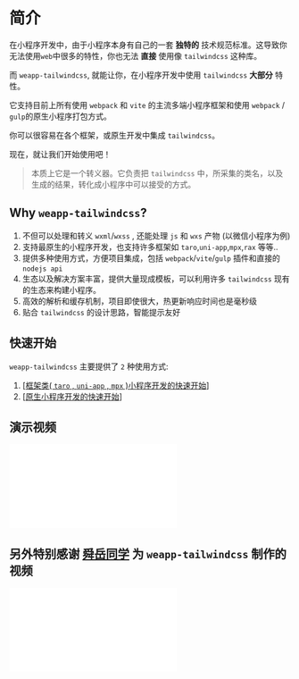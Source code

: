 # 简介

<!-- :::tip
自从 `2.3.3` 版本开始，我发布了一个额外的包叫 [`weapp-tailwindcss`](https://www.npmjs.com/package/weapp-tailwindcss),它和 [`weapp-tailwindcss-webpack-plugin`](https://www.npmjs.com/package/weapp-tailwindcss-webpack-plugin) 代码版本完全一致，且保持发布版本的同步。以后可以都去安装那个包(当然安装现在这个包也行)。为什么要这么做的原因，主要是因为 `weapp-tailwindcss-webpack-plugin` 这个名字，已经不适合现在这种，多插件并存的状态了，为了以后的发展改个名字。
::: -->

在小程序开发中，由于小程序本身有自己的一套 **独特的** 技术规范标准。这导致你无法使用`web`中很多的特性，你也无法 **直接** 使用像 `tailwindcss` 这种库。

而 `weapp-tailwindcss`, 就能让你，在小程序开发中使用 `tailwindcss` **大部分** 特性。

它支持目前上所有使用 `webpack` 和 `vite` 的主流多端小程序框架和使用 `webpack` / `gulp`的原生小程序打包方式。

你可以很容易在各个框架，或原生开发中集成 `tailwindcss`。

现在，就让我们开始使用吧！

> 本质上它是一个转义器。它负责把 `tailwindcss` 中，所采集的类名，以及生成的结果，转化成小程序中可以接受的方式。

## Why `weapp-tailwindcss`?

1. 不但可以处理和转义 `wxml`/`wxss` , 还能处理 `js` 和 `wxs` 产物 (以微信小程序为例)
2. 支持最原生的小程序开发，也支持许多框架如 `taro`,`uni-app`,`mpx`,`rax` 等等..
3. 提供多种使用方式，方便项目集成，包括 `webpack`/`vite`/`gulp` 插件和直接的 `nodejs api`
4. 生态以及解决方案丰富，提供大量现成模板，可以利用许多 `tailwindcss` 现有的生态来构建小程序。
5. 高效的解析和缓存机制，项目即使很大，热更新响应时间也是毫秒级
6. 贴合 `tailwindcss` 的设计思路，智能提示友好

## 快速开始

`weapp-tailwindcss` 主要提供了 `2` 种使用方式:

1. \[[框架类( `taro` , `uni-app` , `mpx` )小程序开发的快速开始](/docs/quick-start/install)\]
2. \[[原生小程序开发的快速开始](/docs/quick-start/native/install)\]

## 演示视频

<iframe src="//player.bilibili.com/player.html?aid=835925684&bvid=BV1fg4y1D7xx&cid=1398844948&p=1&autoplay=0" scrolling="no" border="0" frameborder="no" framespacing="0" allowfullscreen="true"> </iframe>

## 另外特别感谢 [舜岳同学](https://space.bilibili.com/475498258) 为 `weapp-tailwindcss` 制作的视频

<iframe src="//player.bilibili.com/player.html?aid=1850100366&bvid=BV1kp421Z7HL&cid=1428939742&p=1&autoplay=0" scrolling="no" border="0" frameborder="no" framespacing="0" allowfullscreen="true"> </iframe>
